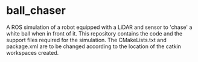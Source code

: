 # ball_chaser
A ROS simulation of a robot equipped with a LiDAR and sensor to 'chase' a white ball when in front of it.
This repository contains the code and the support files required for the simulation. 
The CMakeLists.txt and package.xml are to be changed according to the location of the catkin workspaces created.
